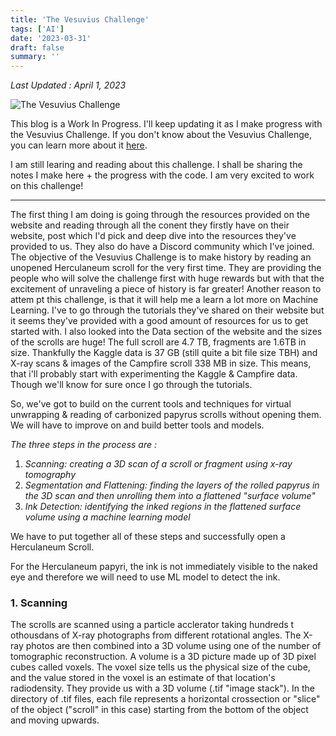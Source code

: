```yaml
---
title: 'The Vesuvius Challenge'
tags: ['AI']
date: '2023-03-31'
draft: false
summary: ''
---
```


_Last Updated : April 1, 2023_

![The Vesuvius Challenge](https://scrollprize.org/img/landing/vesuvius.jpg)

This blog is a Work In Progress. I'll keep updating it as I make progress with the Vesuvius Challenge. If you don't know about the Vesuvius Challenge, you can learn more about it [here](https://scrollprize.org/).

I am still learing and reading about this challenge. I shall be sharing the notes I make here + the progress with the code. I am very excited to work on this challenge!

---

The first thing I am doing is going through the resources provided on the website and reading through all the conent they firstly have on their website, post which I'd pick and deep dive into the resources they've provided to us. They also do have a Discord community which I've joined. The objective of the Vesuvius Challenge is to make history by reading an unopened Herculaneum scroll for the very first time. They are providing the people who will solve the challenge first with huge rewards but with that the excitement of unraveling a piece of history is far greater!
Another reason to attem pt this challenge, is that it will help me a learn a lot more on Machine Learning. I've to go through the tutorials they've shared on their website but it seems they've provided with a good amount of resources for us to get started with.
I also looked into the Data section of the website and the sizes of the scrolls are huge! The full scroll are 4.7 TB, fragments are 1.6TB in size. Thankfully the Kaggle data is 37 GB (still quite a bit file size TBH) and X-ray scans & images of the Campfire scroll 338 MB in size. This means, that i'll probably start with experimenting the Kaggle & Campfire data. Though we'll know for sure once I go through the tutorials.

So, we've got to build on the current tools and techniques for virtual unwrapping & reading of carbonized papyrus scrolls without opening them. We will have to improve on and build better tools and models.

_The three steps in the process are :_

1. _Scanning: creating a 3D scan of a scroll or fragment using x-ray tomography_
2. _Segmentation and Flattening: finding the layers of the rolled papyrus in the 3D scan and then unrolling them into a flattened "surface volume"_
3. _Ink Detection: identifying the inked regions in the flattened surface volume using a machine learning model_

We have to put together all of these steps and successfully open a Herculaneum Scroll.

For the Herculaneum papyri, the ink is not immediately visible to the naked eye and therefore we will need to use ML model to detect the ink.

### 1. Scanning

The scrolls are scanned using a particle acclerator taking hundreds t othousdans of X-ray photographs from different rotational angles. The X-ray photos are then combined into a 3D volume using one of the number of tomographic reconstruction. A volume is a 3D picture made up of 3D pixel cubes called voxels. The voxel size tells us the physical size of the cube, and the value stored in the voxel is an estimate of that location's radiodensity. They provide us with a 3D volume (.tif "image stack"). In the directory of .tif files, each file represents a horizontal crossection or "slice" of the object ("scroll" in this case) starting from the bottom of the object and moving upwards.
